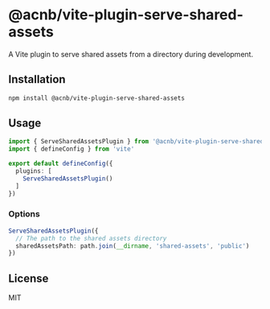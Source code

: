 # @acnb/vite-plugin-serve-shared-assets

A Vite plugin to serve shared assets from a directory during development.

## Installation

```bash
npm install @acnb/vite-plugin-serve-shared-assets
```

## Usage

```ts
import { ServeSharedAssetsPlugin } from '@acnb/vite-plugin-serve-shared-assets'
import { defineConfig } from 'vite'
```

```ts
export default defineConfig({
  plugins: [
    ServeSharedAssetsPlugin()
  ]
})
```

### Options

```ts
ServeSharedAssetsPlugin({
  // The path to the shared assets directory
  sharedAssetsPath: path.join(__dirname, 'shared-assets', 'public')
})
```

## License

MIT
